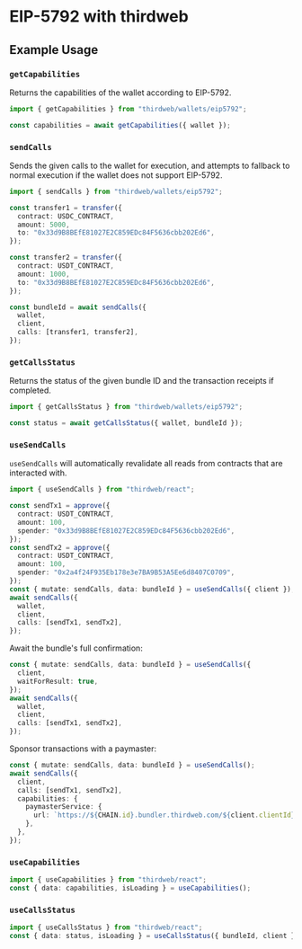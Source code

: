 # EIP-5792 with thirdweb

## Example Usage

### `getCapabilities`

Returns the capabilities of the wallet according to EIP-5792.

```ts
import { getCapabilities } from "thirdweb/wallets/eip5792";

const capabilities = await getCapabilities({ wallet });
```

### `sendCalls`

Sends the given calls to the wallet for execution, and attempts to fallback to normal execution if the wallet does not support EIP-5792.

```ts
import { sendCalls } from "thirdweb/wallets/eip5792";

const transfer1 = transfer({
  contract: USDC_CONTRACT,
  amount: 5000,
  to: "0x33d9B8BEfE81027E2C859EDc84F5636cbb202Ed6",
});

const transfer2 = transfer({
  contract: USDT_CONTRACT,
  amount: 1000,
  to: "0x33d9B8BEfE81027E2C859EDc84F5636cbb202Ed6",
});

const bundleId = await sendCalls({
  wallet,
  client,
  calls: [transfer1, transfer2],
});
```

### `getCallsStatus`

Returns the status of the given bundle ID and the transaction receipts if completed.

```ts
import { getCallsStatus } from "thirdweb/wallets/eip5792";

const status = await getCallsStatus({ wallet, bundleId });
```

### `useSendCalls`
`useSendCalls` will automatically revalidate all reads from contracts that are interacted with.

```ts
import { useSendCalls } from "thirdweb/react";

const sendTx1 = approve({
  contract: USDT_CONTRACT,
  amount: 100,
  spender: "0x33d9B8BEfE81027E2C859EDc84F5636cbb202Ed6",
});
const sendTx2 = approve({
  contract: USDT_CONTRACT,
  amount: 100,
  spender: "0x2a4f24F935Eb178e3e7BA9B53A5Ee6d8407C0709",
});
const { mutate: sendCalls, data: bundleId } = useSendCalls({ client });
await sendCalls({
  wallet,
  client,
  calls: [sendTx1, sendTx2],
});
```

Await the bundle's full confirmation:

```ts
const { mutate: sendCalls, data: bundleId } = useSendCalls({
  client,
  waitForResult: true,
});
await sendCalls({
  wallet,
  client,
  calls: [sendTx1, sendTx2],
});
```

Sponsor transactions with a paymaster:

```ts
const { mutate: sendCalls, data: bundleId } = useSendCalls();
await sendCalls({
  client,
  calls: [sendTx1, sendTx2],
  capabilities: {
    paymasterService: {
      url: `https://${CHAIN.id}.bundler.thirdweb.com/${client.clientId}`,
    },
  },
});
```

### `useCapabilities`

```ts
import { useCapabilities } from "thirdweb/react";
const { data: capabilities, isLoading } = useCapabilities();
```
### `useCallsStatus`
```ts
import { useCallsStatus } from "thirdweb/react";
const { data: status, isLoading } = useCallsStatus({ bundleId, client });
```

